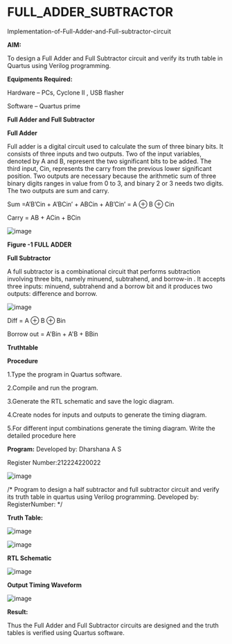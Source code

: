 # FULL_ADDER_SUBTRACTOR

Implementation-of-Full-Adder-and-Full-subtractor-circuit

**AIM:**

To design a Full Adder and Full Subtractor circuit and verify its truth table in Quartus using Verilog programming.

**Equipments Required:**

Hardware – PCs, Cyclone II , USB flasher

Software – Quartus prime

**Full Adder and Full Subtractor**

**Full Adder**

Full adder is a digital circuit used to calculate the sum of three binary bits. It consists of three inputs and two outputs. Two of the input variables, denoted by A and B, represent the two significant bits to be added. The third input, Cin, represents the carry from the previous lower significant position. Two outputs are necessary because the arithmetic sum of three binary digits ranges in value from 0 to 3, and binary 2 or 3 needs two digits. The two outputs are sum and carry.

Sum =A’B’Cin + A’BCin’ + ABCin + AB’Cin’ = A ⊕ B ⊕ Cin 

Carry = AB + ACin + BCin

![image](https://github.com/naavaneetha/FULL_ADDER_SUBTRACTOR/assets/154305477/0f30ba51-5ffb-4198-845f-18e054f675e7)

**Figure -1 FULL ADDER**

**Full Subtractor**

A full subtractor is a combinational circuit that performs subtraction involving three bits, namely minuend, subtrahend, and borrow-in . It accepts three inputs: minuend, subtrahend and a borrow bit and it produces two outputs: difference and borrow.

![image](https://github.com/naavaneetha/FULL_ADDER_SUBTRACTOR/assets/154305477/02b24f51-ab51-4304-9ad6-7b81ffc1ead5)

Diff = A ⊕ B ⊕ Bin 

Borrow out = A'Bin + A'B + BBin

**Truthtable**

**Procedure**

1.Type the program in Quartus software.

2.Compile and run the program.

3.Generate the RTL schematic and save the logic diagram.

4.Create nodes for inputs and outputs to generate the timing diagram.

5.For different input combinations generate the timing diagram. Write the detailed procedure here



**Program:**
Developed by: Dharshana A S

Register Number:212224220022 

![image](https://github.com/user-attachments/assets/2a3e403e-bf80-45ce-bb03-36cf98f708f3)


/* Program to design a half subtractor and full subtractor circuit and verify its truth table in quartus using Verilog programming. Developed by: RegisterNumber:
*/

**Truth Table:**

![image](https://github.com/user-attachments/assets/3daed786-1c3d-4ec7-abf1-f6bc47168833)

![image](https://github.com/user-attachments/assets/ca8fa09f-bb75-4921-a31f-a1fdcb68ee53)


**RTL Schematic**

![image](https://github.com/user-attachments/assets/8609cec7-0c53-49a9-b392-7640d3869511)



**Output Timing Waveform**

![image](https://github.com/user-attachments/assets/064f2106-7775-4405-b41d-bdf175811e26)


**Result:**

Thus the Full Adder and Full Subtractor circuits are designed and the truth tables is verified using Quartus software.



